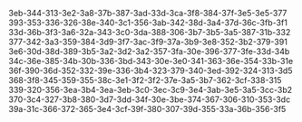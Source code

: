 3eb-344-313-3e2-3a8-37b-387-3ad-33d-3ca-3f8-384-37f-3e5-3e5-377
393-353-336-326-38e-340-3c1-356-3ab-342-38d-3a4-37d-36c-3fb-3f1
33d-36b-3f3-3a6-32a-343-3c0-3da-388-306-3b7-3b5-3a5-387-31b-332
377-342-3a3-359-384-3d9-3f7-3ac-3f9-37a-3b9-3e8-352-3b2-379-391
3e6-30d-38d-389-3b5-3a2-3d2-3a2-357-3fa-30e-396-377-3fe-33d-34b
34c-36e-385-34b-30b-336-3bd-343-30e-3e0-341-363-36e-354-33b-31e
36f-390-36d-352-332-39e-336-3b4-323-379-340-3ed-392-324-313-3d5
368-3f8-345-359-355-38c-3e1-3f2-3f2-37e-3a5-3b7-362-3cf-338-315
339-320-356-3ea-3b4-3ea-3eb-3c0-3ec-3c9-3e4-3ab-3e5-3a5-3cc-3b2
370-3c4-327-3b8-380-3d7-3dd-34f-30e-3be-374-367-306-310-353-3dc
39a-31c-366-372-365-3e4-3cf-39f-380-307-39d-355-33a-36b-356-3f5
